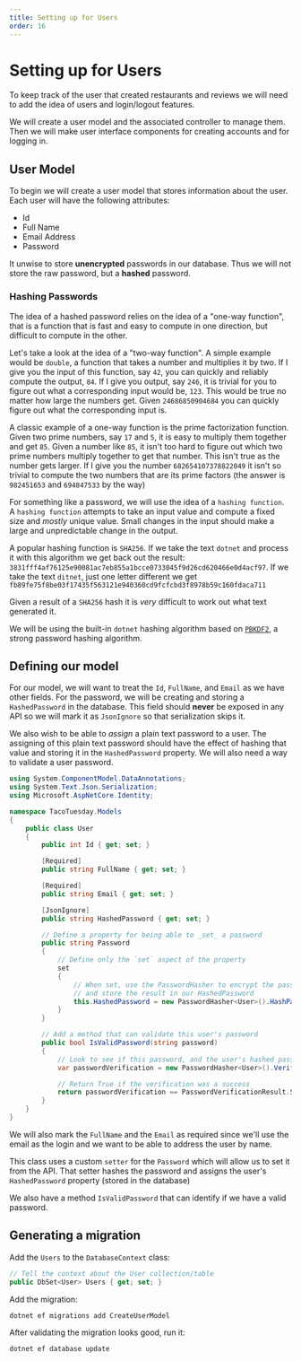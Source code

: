 ```yaml
---
title: Setting up for Users
order: 16
---
```


# Setting up for Users

To keep track of the user that created restaurants and reviews we will need to
add the idea of users and login/logout features.

We will create a user model and the associated controller to manage them. Then
we will make user interface components for creating accounts and for logging in.

## User Model

To begin we will create a user model that stores information about the user.
Each user will have the following attributes:

- Id
- Full Name
- Email Address
- Password

It unwise to store **unencrypted** passwords in our database. Thus we will not
store the raw password, but a **hashed** password.

### Hashing Passwords

The idea of a hashed password relies on the idea of a "one-way function", that
is a function that is fast and easy to compute in one direction, but difficult
to compute in the other.

Let's take a look at the idea of a "two-way function". A simple example would be
`double`, a function that takes a number and multiplies it by two. If I give you
the input of this function, say `42`, you can quickly and reliably compute the
output, `84`. If I give you output, say `246`, it is trivial for you to figure
out what a corresponding input would be, `123`. This would be true no matter how
large the numbers get. Given `24686850904684` you can quickly figure out what
the corresponding input is.

A classic example of a one-way function is the prime factorization function.
Given two prime numbers, say `17` and `5`, it is easy to multiply them together
and get `85`. Given a number like `85`, it isn't too hard to figure out which
two prime numbers multiply together to get that number. This isn't true as the
number gets larger. If I give you the number `682654107378822049` it isn't so
trivial to compute the two numbers that are its prime factors (the answer is
`982451653` and `694847533` by the way)

For something like a password, we will use the idea of a `hashing function`. A
`hashing function` attempts to take an input value and compute a fixed size and
_mostly_ unique value. Small changes in the input should make a large and
unpredictable change in the output.

A popular hashing function is `SHA256`. If we take the text `dotnet` and process
it with this algorithm we get back out the result:
`3831fff4af76125e90081ac7eb855a1bcce0733045f9d26cd620466e0d4acf97`. If we take
the text `ditnet`, just one letter different we get
`fb89fe75f8be03f17435f563121e940360cd9fcfcbd3f8978b59c160fdaca711`

Given a result of a `SHA256` hash it is _very_ difficult to work out what text
generated it.

We will be using the built-in `dotnet` hashing algorithm based on
[`PBKDF2`](https://en.wikipedia.org/wiki/PBKDF2), a strong password hashing
algorithm.

## Defining our model

For our model, we will want to treat the `Id`, `FullName`, and `Email` as we
have other fields. For the password, we will be creating and storing a
`HashedPassword` in the database. This field should **never** be exposed in any
API so we will mark it as `JsonIgnore` so that serialization skips it.

We also wish to be able to _assign_ a plain text password to a user. The
assigning of this plain text password should have the effect of hashing that
value and storing it in the `HashedPassword` property. We will also need a way
to validate a user password.

```csharp
using System.ComponentModel.DataAnnotations;
using System.Text.Json.Serialization;
using Microsoft.AspNetCore.Identity;

namespace TacoTuesday.Models
{
    public class User
    {
        public int Id { get; set; }

        [Required]
        public string FullName { get; set; }

        [Required]
        public string Email { get; set; }

        [JsonIgnore]
        public string HashedPassword { get; set; }

        // Define a property for being able to _set_ a password
        public string Password
        {
            // Define only the `set` aspect of the property
            set
            {
                // When set, use the PasswordHasher to encrypt the password
                // and store the result in our HashedPassword
                this.HashedPassword = new PasswordHasher<User>().HashPassword(this, value);
            }
        }

        // Add a method that can validate this user's password
        public bool IsValidPassword(string password)
        {
            // Look to see if this password, and the user's hashed password can match
            var passwordVerification = new PasswordHasher<User>().VerifyHashedPassword(this, this.HashedPassword, password);

            // Return True if the verification was a success
            return passwordVerification == PasswordVerificationResult.Success;
        }
    }
}
```

We will also mark the `FullName` and the `Email` as required since we'll use the
email as the login and we want to be able to address the user by name.

This class uses a custom `setter` for the `Password` which will allow us to set
it from the API. That setter hashes the password and assigns the user's
`HashedPassword` property (stored in the database)

We also have a method `IsValidPassword` that can identify if we have a valid
password.

## Generating a migration

Add the `Users` to the `DatabaseContext` class:

```csharp
// Tell the context about the User collection/table
public DbSet<User> Users { get; set; }
```

Add the migration:

```shell
dotnet ef migrations add CreateUserModel
```

After validating the migration looks good, run it:

```shell
dotnet ef database update
```

<GithubCommitViewer repo="gstark/TacoTuesday" commit="f644136"/>
